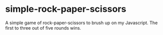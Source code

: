 # simple-rock-paper-scissors

A simple game of rock-paper-scissors to brush up on my Javascript. The first to three out of five rounds wins.

